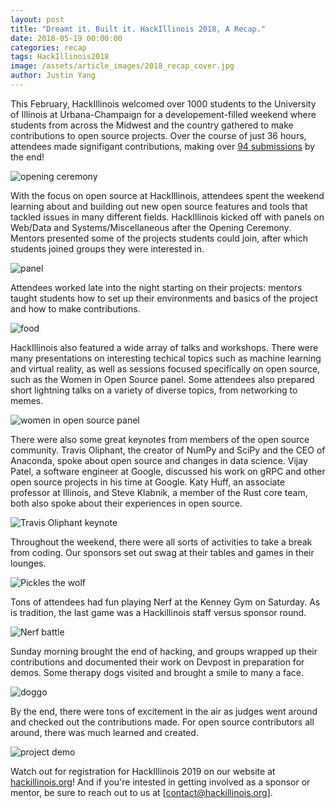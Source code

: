 ```yaml
---
layout: post
title: "Dreamt it. Built it. HackIllinois 2018, A Recap."
date: 2018-05-19 00:00:00
categories: recap
tags: HackIllinois2018
image: /assets/article_images/2018_recap_cover.jpg
author: Justin Yang
---
```


This February, HackIllinois welcomed over 1000 students to the University of Illinois at Urbana-Champaign for a developement-filled weekend where students from across the Midwest and the country gathered to make contributions to open source projects. Over the course of just 36 hours, attendees made signifigant contributions, making over [94 submissions](https://hackillinois-2018.devpost.com/submissions) by the end!

![opening ceremony](/assets/article_images/ceremony.jpg "HackIllinois 2018 kicks off!")

With the focus on open source at HackIllinois, attendees spent the weekend learning about and building out new open source features and tools that tackled issues in many different fields. HackIllinois kicked off with panels on Web/Data and Systems/Miscellaneous after the Opening Ceremony. Mentors presented some of the projects students could join, after which students joined groups they were interested in.

![panel](/assets/article_images/panel.jpg "Mentors talk about open source at the Web/Data panel")

Attendees worked late into the night starting on their projects: mentors taught students how to set up their environments and basics of the project and how to make contributions.

![food](/assets/article_images/food.jpg "Attendees fill up on food to fuel them through the night")

HackIllinois also featured a wide array of talks and workshops. There were many presentations on interesting techical topics such as machine learning and virtual reality, as well as sessions focused specifically on open source, such as the Women in Open Source panel. Some attendees also prepared short lightning talks on a variety of diverse topics, from networking to memes.

![women in open source panel](/assets/article_images/wos.jpg "Lively discussion at the women in open source panel")

There were also some great keynotes from members of the open source community. Travis Oliphant, the creator of NumPy and SciPy and the CEO of Anaconda, spoke about open source and changes in data science. Vijay Patel, a software engineer at Google, discussed his work on gRPC and other open source projects in his time at Google. Katy Huff, an associate professor at Illinois, and Steve Klabnik, a member of the Rust core team, both also spoke about their experiences in open source.

![Travis Oliphant keynote](/assets/article_images/travis.jpg "Travis Oliphant talks about his company Quansight in his keynote")

Throughout the weekend, there were all sorts of activities to take a break from coding. Our sponsors set out swag at their tables and games in their lounges.

![Pickles the wolf](/assets/article_images/pickles.jpg "Pickles the wolf hangs out in the IMO lounge")

Tons of attendees had fun playing Nerf at the Kenney Gym on Saturday. As is tradition, the last game was a Hackillinois staff versus sponsor round.

![Nerf battle](/assets/article_images/nerf.jpg "Battling it out at Nerf")

Sunday morning brought the end of hacking, and groups wrapped up their contributions and documented their work on Devpost in preparation for demos. Some therapy dogs visited and brought a smile to many a face.

![doggo](/assets/article_images/dog.jpg "Taking a break with the cute doggo")

By the end, there were tons of excitement in the air as judges went around and checked out the contributions made. For open source contributors all around, there was much learned and created.

![project demo](/assets/article_images/demo.jpg "A group presents their contributions at the project expo")

Watch out for registration for HackIllinois 2019 on our website at [hackillinois.org](https://hackillinois.org)! And if you're intested in getting involved as a sponsor or mentor, be sure to reach out to us at [contact@hackillinois.org].
